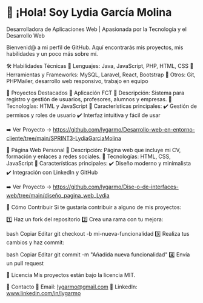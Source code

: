 # 👋 ¡Hola! Soy Lydia García Molina
Desarrolladora de Aplicaciones Web | Apasionada por la Tecnología y el Desarrollo Web

Bienvenid@ a mi perfil de GitHub. Aquí encontrarás mis proyectos, mis habilidades y un poco más sobre mí.

🛠️ Habilidades Técnicas
  📌 Lenguajes: Java, JavaScript, PHP, HTML, CSS
  📌 Herramientas y Frameworks: MySQL, Laravel, React, Bootstrap
  📌 Otros: Git, PHPMailer, desarrollo web responsivo, trabajo en equipo

🚀 Proyectos Destacados
🔹 Aplicación FCT
  📌 Descripción: Sistema para registro y gestión de usuarios, profesores, alumnos y empresas.
  📌 Tecnologías: HTML y JavaScript
  📌 Características principales:
    ✔️ Gestión de permisos y roles de usuario
    ✔️ Interfaz intuitiva y fácil de usar

➡️ Ver Proyecto -> https://github.com/lygarmo/Desarrollo-web-en-entorno-cliente/tree/main/SPRINT3-LydiaGarciaMolina

🔹 Página Web Personal
  📌 Descripción: Página web que incluye mi CV, formación y enlaces a redes sociales.
  📌 Tecnologías: HTML, CSS, JavaScript
  📌 Características principales:
    ✔️ Diseño moderno y minimalista
    ✔️ Integración con LinkedIn y GitHub

➡️ Ver Proyecto -> https://github.com/lygarmo/Dise-o-de-interfaces-web/tree/main/diseño_pagina_web_Lydia


🤝 Cómo Contribuir
Si te gustaría contribuir a alguno de mis proyectos:

1️⃣ Haz un fork del repositorio
2️⃣ Crea una rama con tu mejora:

bash
Copiar
Editar
git checkout -b mi-nueva-funcionalidad
3️⃣ Realiza tus cambios y haz commit:

bash
Copiar
Editar
git commit -m "Añadida nueva funcionalidad"
4️⃣ Envía un pull request

📜 Licencia
Mis proyectos están bajo la licencia MIT.

📩 Contacto
📧 Email: lygarmo@gmail.com
💼 LinkedIn: www.linkedin.com/in/lygarmo
